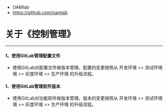 - OAMlab
- https://github.com/oamlab

# 关于《控制管理》

---

#### 1、使用GitLab管理配置文件
- 使用GitLab对配置文件做版本管理，配置的变更按照从 开发环境 >> 测试环境境 >> 灰度环境 >> 生产环境 的升级流程。

#### 1、使用GitLab管理软件版本
- 使用GitLab对功能软件做版本管理，版本的变更按照从 开发环境 >> 测试环境境 >> 灰度环境 >> 生产环境 的升级流程。
